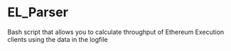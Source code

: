 # EL_Parser
Bash script that allows you to calculate throughput of Ethereum Execution clients using the data in the logfile 
